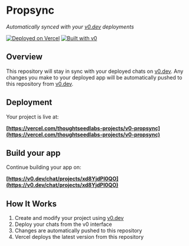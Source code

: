 # Propsync

*Automatically synced with your [v0.dev](https://v0.dev) deployments*

[![Deployed on Vercel](https://img.shields.io/badge/Deployed%20on-Vercel-black?style=for-the-badge&logo=vercel)](https://vercel.com/thoughtseedlabs-projects/v0-propsync)
[![Built with v0](https://img.shields.io/badge/Built%20with-v0.dev-black?style=for-the-badge)](https://v0.dev/chat/projects/xd8YjdPI0QO)

## Overview

This repository will stay in sync with your deployed chats on [v0.dev](https://v0.dev).
Any changes you make to your deployed app will be automatically pushed to this repository from [v0.dev](https://v0.dev).

## Deployment

Your project is live at:

**[https://vercel.com/thoughtseedlabs-projects/v0-propsync](https://vercel.com/thoughtseedlabs-projects/v0-propsync)**

## Build your app

Continue building your app on:

**[https://v0.dev/chat/projects/xd8YjdPI0QO](https://v0.dev/chat/projects/xd8YjdPI0QO)**

## How It Works

1. Create and modify your project using [v0.dev](https://v0.dev)
2. Deploy your chats from the v0 interface
3. Changes are automatically pushed to this repository
4. Vercel deploys the latest version from this repository
